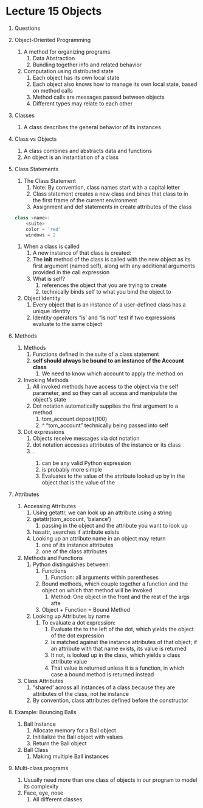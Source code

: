# Lecture 15 Objects

1. Questions
2. Object-Oriented Programming
    1. A method for organizing programs
        1. Data Abstraction
        2. Bundling together info and related behavior
    2. Computation using distributed state
        1. Each object has its own local state
        2. Each object also knows how to manage its own local state, based on method calls
        3. Method calls are messages passed between objects
        4. Different types may relate to each other
3. Classes
    1. A class describes the general behavior of its instances
4. Class vs Objects
    1. A class combines and abstracts data and functions
    2. An object is an instantiation of a class
5. Class Statements
    1. The Class Statement
        1. Note: By convention, class names start with a capital letter
        2. Class statement creates a new class and bines that class to <name> in the first frame of the current environment
        3. Assignment and def statements in <suite> create attributes of the class
    
    ```python
    class <name>:
    	<suite>
    	color = 'red'
    	windows = 2
    ```
    
    1. When a class is called
        1. A new instance of that class is created:
        2. The __init__ method of the class is called with the new object as its first argument (named self), along with any additional arguments provided in the call expression
        3. What is self?
            1. references the object that you are trying to create
            2. technically binds self to what you bind the object to
    2. Object identity
        1. Every object that is an instance of a user-defined class has a unique identity
        2. Identity operators “is’ and “is not” test if two expressions evaluate to the same object
6. Methods
    1. Methods
        1. Functions defined in the suite of a class statement
        2. **self should always be bound to an instance of the Account class**
            1. We need to know which account to apply the method on
    2. Invoking Methods
        1. All invoked methods have access to the object via the self parameter, and so they can all access and manipulate the object’s state
        2. Dot notation automatically supplies the first argument to a method
            1. tom_account.deposit(100)
            2. ^ “tom_account” technically being passed into self
    3. Dot expressions
        1. Objects receive messages via dot notation
        2. dot notation accesses attributes of the instance or its class
        3. <expression>.<name>
            1. <expression> can be any valid Python expression
            2. <name> is probably more simple
            3. Evaluates to the value of the attribute looked up by <name> in the object that is the value of the <expression>
7. Attributes
    1. Accessing Attributes
        1. Using getattr, we can look up an attribute using a string
        2. getattr(tom_account, ‘balance’)
            1. passing in the object and the attribute you want to look up
        3. hasattr, searches if attribute exists
        4. Looking up an attribute name in an object may return
            1. one of its instance attributes
            2. one of the class attributes
    2. Methods and Functions
        1. Python distinguishes between:
            1. Functions
                1. Function: all arguments within parentheses
            2. Bound methods, which couple together a function and the object on which that method will be invoked
                1. Method: One object in the front and the rest of the args afte
            3. Object + Function = Bound Method
        2. Looking up Attributes by name
            1. To evaluate a dot expression:
                1. Evaluate the <expression> to the left of the dot, which yields the object of the dot expression
                2. <name> is matched against the instance attributes of that object; if an attribute with that name exists, its value is returned
                3. It not, <name> is looked up in the class, which yields a class attribute value
                4. That value is returned unless it is a function, in which case a bound method is returned instead
    3. Class Attributes
        1. “shared’ across all instances of a class because they are attributes of the class, not he instance
        2. By convention, class attributes defined before the constructor
8. Example: Bouncing Balls
    1. Ball Instance
        1. Allocate memory for a Ball object
        2. Initilialize the Ball object with values
        3. Return the Ball object
    2. Ball Class
        1. Making multiple Ball instances
9. Multi-class programs
    1. Usually need more than one class of objects in our program to model its complexity
    2. Face, eye, nose
        1. All different classes